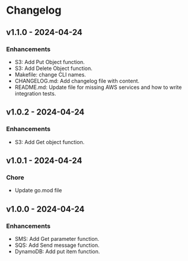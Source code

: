 # Changelog

## v1.1.0 - 2024-04-24

### Enhancements

* S3: Add Put Object function.
* S3: Add Delete Object function.
* Makefile: change CLI names.
* CHANGELOG.md: Add changelog file with content.
* README.md: Update file for missing AWS services and how to write integration tests.

## v1.0.2 - 2024-04-24

### Enhancements

* S3: Add Get object function.

## v1.0.1 - 2024-04-24

### Chore

* Update go.mod file

## v1.0.0 - 2024-04-24

### Enhancements

* SMS: Add Get parameter function.
* SQS: Add Send message function.
* DynamoDB: Add put item function.
